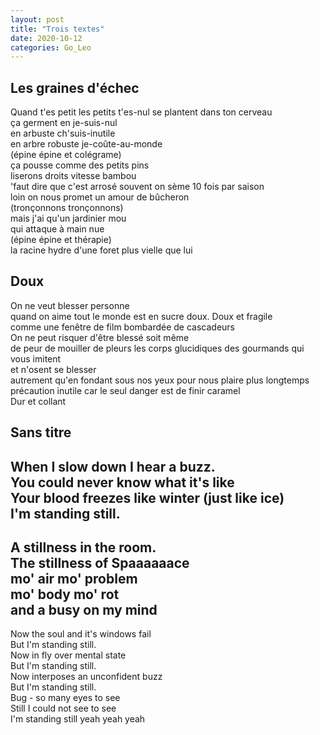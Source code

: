 ```yaml
---
layout: post
title: "Trois textes"
date: 2020-10-12
categories: Go_Leo
---
```


## Les graines d'échec

Quand t'es petit les petits t'es-nul se plantent dans ton cerveau  
ça germent en je-suis-nul  
en arbuste ch'suis-inutile  
en arbre robuste je-coûte-au-monde  
(épine épine et colégrame)  
ça pousse comme des petits pins  
liserons droits vitesse bambou  
'faut dire que c'est arrosé souvent on sème 10 fois par saison  
loin on nous promet un amour de bûcheron  
(tronçonnons tronçonnons)  
mais j'ai qu'un jardinier mou  
qui attaque à main nue  
(épine épine et thérapie)  
la racine hydre d'une foret plus vielle que lui

## Doux

On ne veut blesser personne  
quand on aime tout le monde est en sucre 
doux. Doux et fragile  
comme une fenêtre de film bombardée de cascadeurs  
On ne peut risquer d'être blessé soit même  
de peur de mouiller de pleurs les corps glucidiques des gourmands qui vous imitent  
et n'osent se blesser  
autrement qu'en fondant sous nos yeux pour nous plaire plus longtemps  
précaution inutile car le seul danger est de finir caramel  
Dur et collant

## Sans titre

When I slow down I hear a buzz.  
You could never know what it's like  
Your blood freezes like winter (just like ice)  
I'm standing still.
-  
A stillness in the room.  
The stillness of Spaaaaaace  
mo' air mo' problem  
mo' body mo' rot  
and a busy on my mind
-  
Now the soul and it's windows fail  
But I'm standing still.  
Now in fly over mental state  
But I'm standing still.  
Now interposes an unconfident buzz  
But I'm standing still.  
Bug - so many eyes to see  
Still I could not see to see  
I'm standing still yeah yeah yeah